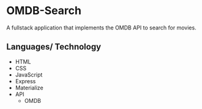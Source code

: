 # OMDB-Search
A fullstack application that implements the OMDB API to search for movies.

## Languages/ Technology 
- HTML
- CSS
- JavaScript
- Express
- Materialize
- API
  - OMDB

